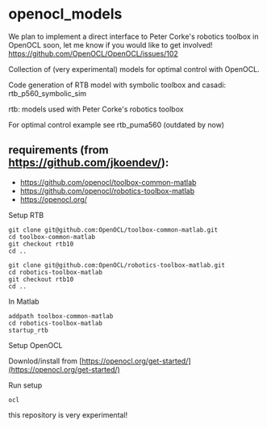 # openocl_models

We plan to implement a direct interface to Peter Corke's robotics toolbox in OpenOCL soon, let me know if you would like to get involved!
https://github.com/OpenOCL/OpenOCL/issues/102

Collection of (very experimental) models for optimal control with OpenOCL.

Code generation of RTB model with symbolic toolbox and casadi: rtb_p560_symbolic_sim

rtb: models used with Peter Corke's robotics toolbox

For optimal control example see rtb_puma560 (outdated by now)

## requirements (from https://github.com/jkoendev/): 

* https://github.com/openocl/toolbox-common-matlab
* https://github.com/openocl/robotics-toolbox-matlab
* https://openocl.org/

Setup RTB

```
git clone git@github.com:OpenOCL/toolbox-common-matlab.git
cd toolbox-common-matlab
git checkout rtb10
cd ..

git clone git@github.com:OpenOCL/robotics-toolbox-matlab.git
cd robotics-toolbox-matlab
git checkout rtb10
cd ..
```

In Matlab

```
addpath toolbox-common-matlab
cd robotics-toolbox-matlab
startup_rtb
```

Setup OpenOCL

Downlod/install from [https://openocl.org/get-started/](https://openocl.org/get-started/)

Run setup 

```
ocl
```

this repository is very experimental!
